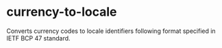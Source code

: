 # currency-to-locale
Converts currency codes to locale identifiers following format specified in IETF BCP 47 standard.
